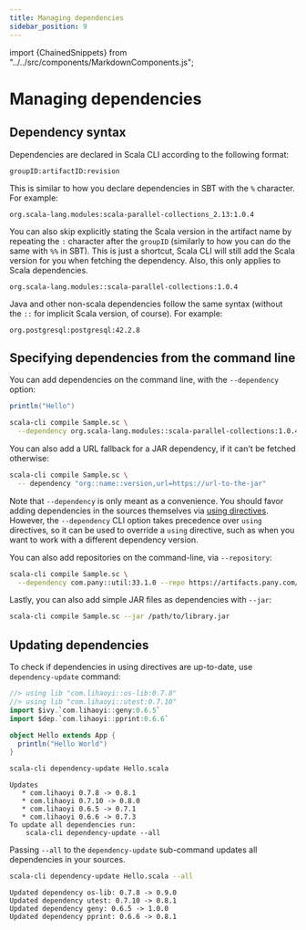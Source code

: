 ```yaml
---
title: Managing dependencies
sidebar_position: 9
---
```


import {ChainedSnippets} from "../../src/components/MarkdownComponents.js";

# Managing dependencies

## Dependency syntax

Dependencies are declared in Scala CLI according to the following format:

```text
groupID:artifactID:revision
```

This is similar to how you declare dependencies in SBT with the `%` character.
For example:

```text
org.scala-lang.modules:scala-parallel-collections_2.13:1.0.4
```

You can also skip explicitly stating the Scala version in the artifact name by repeating the `:` character after
the `groupID` (similarly to how you can do the same with `%%` in SBT). This is just a shortcut, Scala CLI will still add
the Scala version for you when fetching the dependency. Also, this only applies to Scala dependencies.

```text
org.scala-lang.modules::scala-parallel-collections:1.0.4
```

Java and other non-scala dependencies follow the same syntax (without the `::` for implicit Scala version, of course).
For example:
```text
org.postgresql:postgresql:42.2.8
```

## Specifying dependencies from the command line

You can add dependencies on the command line, with the `--dependency` option:

```scala title=Sample.sc
println("Hello")
```

```bash
scala-cli compile Sample.sc \
  --dependency org.scala-lang.modules::scala-parallel-collections:1.0.4
```

You can also add a URL fallback for a JAR dependency, if it can't be fetched otherwise:

```bash ignore
scala-cli compile Sample.sc \
  -- dependency "org::name::version,url=https://url-to-the-jar"
```

Note that `--dependency` is only meant as a convenience. You should favor adding dependencies in the sources themselves
via [using directives](/docs/guides/configuration.md#special-imports). However, the `--dependency` CLI option takes
precedence over `using` directives, so it can be used to override a `using` directive, such as when you want to work
with a different dependency version.

You can also add repositories on the command-line, via `--repository`:

```bash ignore
scala-cli compile Sample.sc \
  --dependency com.pany::util:33.1.0 --repo https://artifacts.pany.com/maven
```

Lastly, you can also add simple JAR files as dependencies with `--jar`:

```bash ignore
scala-cli compile Sample.sc --jar /path/to/library.jar
```

## Updating dependencies

To check if dependencies in using directives are up-to-date, use `dependency-update` command:

```scala title=Hello.scala
//> using lib "com.lihaoyi::os-lib:0.7.8"
//> using lib "com.lihaoyi::utest:0.7.10"
import $ivy.`com.lihaoyi::geny:0.6.5`
import $dep.`com.lihaoyi::pprint:0.6.6`

object Hello extends App {
  println("Hello World")
}
```

<ChainedSnippets>

```bash
scala-cli dependency-update Hello.scala
```

```text
Updates
   * com.lihaoyi 0.7.8 -> 0.8.1
   * com.lihaoyi 0.7.10 -> 0.8.0
   * com.lihaoyi 0.6.5 -> 0.7.1
   * com.lihaoyi 0.6.6 -> 0.7.3
To update all dependencies run: 
    scala-cli dependency-update --all
```

</ChainedSnippets>

Passing `--all` to the `dependency-update` sub-command updates all dependencies in your sources.

<ChainedSnippets>

```bash
scala-cli dependency-update Hello.scala --all
```

```text
Updated dependency os-lib: 0.7.8 -> 0.9.0
Updated dependency utest: 0.7.10 -> 0.8.1
Updated dependency geny: 0.6.5 -> 1.0.0
Updated dependency pprint: 0.6.6 -> 0.8.1
```

</ChainedSnippets>

